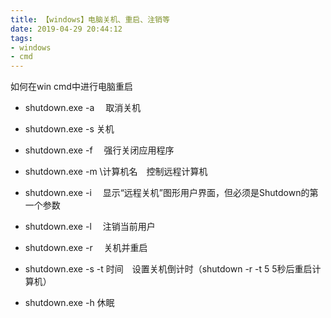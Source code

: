 ```yaml
---
title: 【windows】电脑关机、重启、注销等
date: 2019-04-29 20:44:12
tags:
- windows
- cmd
---
```


如何在win cmd中进行电脑重启

- shutdown.exe -a　 取消关机

- shutdown.exe -s   关机

- shutdown.exe -f　 强行关闭应用程序

- shutdown.exe -m  \\计算机名　控制远程计算机

- shutdown.exe -i　 显示“远程关机”图形用户界面，但必须是Shutdown的第一个参数

- shutdown.exe -l　 注销当前用户

- shutdown.exe -r　 关机并重启

- shutdown.exe -s -t 时间　设置关机倒计时（shutdown -r -t 5   5秒后重启计算机）

- shutdown.exe -h   休眠